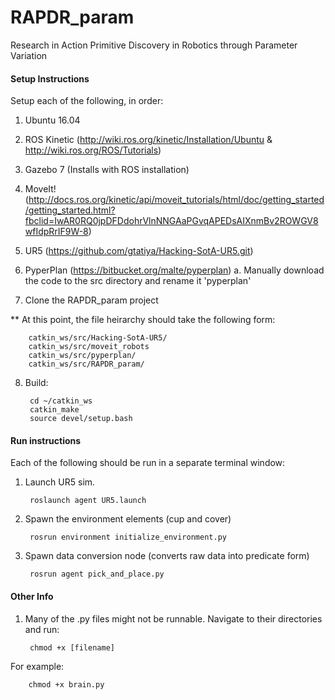 # RAPDR_param
Research in Action Primitive Discovery in Robotics through Parameter Variation

#### Setup Instructions
Setup each of the following, in order:

1. Ubuntu 16.04

2. ROS Kinetic (http://wiki.ros.org/kinetic/Installation/Ubuntu & http://wiki.ros.org/ROS/Tutorials)

3. Gazebo 7 (Installs with ROS installation) 

4. MoveIt! (http://docs.ros.org/kinetic/api/moveit_tutorials/html/doc/getting_started/getting_started.html?fbclid=IwAR0RQ0jpDFDdohrVlnNNGAaPGvqAPEDsAIXnmBv2ROWGV8wfIdpRrIF9W-8)

5. UR5 (https://github.com/gtatiya/Hacking-SotA-UR5.git)

6. PyperPlan (https://bitbucket.org/malte/pyperplan)
   a. Manually download the code to the src directory and rename it 'pyperplan'

7. Clone the RAPDR_param project

** At this point, the file heirarchy should take the following form:

        catkin_ws/src/Hacking-SotA-UR5/
        catkin_ws/src/moveit_robots
        catkin_ws/src/pyperplan/
        catkin_ws/src/RAPDR_param/

8. Build:

        cd ~/catkin_ws
        catkin_make
        source devel/setup.bash

#### Run instructions
Each of the following should be run in a separate terminal window:

1. Launch UR5 sim. 

        roslaunch agent UR5.launch

2. Spawn the environment elements (cup and cover)

        rosrun environment initialize_environment.py

3. Spawn data conversion node (converts raw data into predicate form)

        rosrun agent pick_and_place.py

#### Other Info

1. Many of the .py files might not be runnable. Navigate to their directories and run:

        chmod +x [filename]
        
For example:

        chmod +x brain.py
        
        


 
